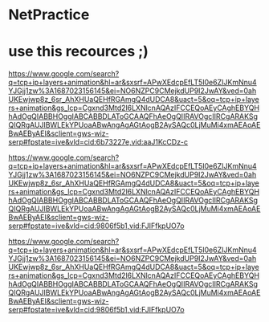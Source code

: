 # NetPractice

# use this recources ;)


https://www.google.com/search?q=tcp+ip+layers+animation&hl=ar&sxsrf=APwXEdcpEfLT5I0e6ZIJKmNnu4YJGjj1zw%3A1687023156145&ei=NO6NZPC9CMejkdUP9I2JwAY&ved=0ahUKEwjwp8z_6sr_AhXHUaQEHfRGAmgQ4dUDCA8&uact=5&oq=tcp+ip+layers+animation&gs_lcp=Cgxnd3Mtd2l6LXNlcnAQAzIFCCEQoAEyCAghEBYQHhAdOgQIABBHOggIABCABBDLAToGCAAQFhAeOgQIIRAVOgcIIRCgARAKSgQIQRgAUJIBWLEkYPUoaABwAngAgAGtAogB2AySAQc0LjMuMi4xmAEAoAEBwAEByAEI&sclient=gws-wiz-serp#fpstate=ive&vld=cid:6b73227e,vid:aaJ1KcCDz-c



https://www.google.com/search?q=tcp+ip+layers+animation&hl=ar&sxsrf=APwXEdcpEfLT5I0e6ZIJKmNnu4YJGjj1zw%3A1687023156145&ei=NO6NZPC9CMejkdUP9I2JwAY&ved=0ahUKEwjwp8z_6sr_AhXHUaQEHfRGAmgQ4dUDCA8&uact=5&oq=tcp+ip+layers+animation&gs_lcp=Cgxnd3Mtd2l6LXNlcnAQAzIFCCEQoAEyCAghEBYQHhAdOgQIABBHOggIABCABBDLAToGCAAQFhAeOgQIIRAVOgcIIRCgARAKSgQIQRgAUJIBWLEkYPUoaABwAngAgAGtAogB2AySAQc0LjMuMi4xmAEAoAEBwAEByAEI&sclient=gws-wiz-serp#fpstate=ive&vld=cid:9806f5b1,vid:FJIFfkpUO7o



https://www.google.com/search?q=tcp+ip+layers+animation&hl=ar&sxsrf=APwXEdcpEfLT5I0e6ZIJKmNnu4YJGjj1zw%3A1687023156145&ei=NO6NZPC9CMejkdUP9I2JwAY&ved=0ahUKEwjwp8z_6sr_AhXHUaQEHfRGAmgQ4dUDCA8&uact=5&oq=tcp+ip+layers+animation&gs_lcp=Cgxnd3Mtd2l6LXNlcnAQAzIFCCEQoAEyCAghEBYQHhAdOgQIABBHOggIABCABBDLAToGCAAQFhAeOgQIIRAVOgcIIRCgARAKSgQIQRgAUJIBWLEkYPUoaABwAngAgAGtAogB2AySAQc0LjMuMi4xmAEAoAEBwAEByAEI&sclient=gws-wiz-serp#fpstate=ive&vld=cid:9806f5b1,vid:FJIFfkpUO7o
